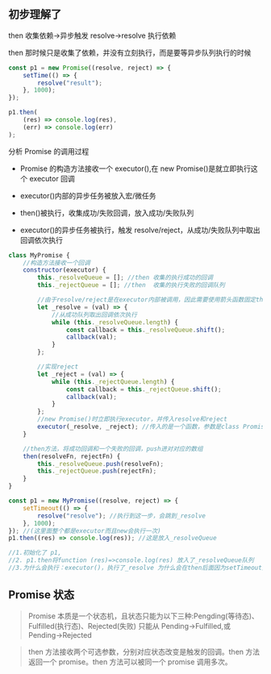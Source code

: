 ## 初步理解了

then 收集依赖->异步触发 resolve->resolve 执行依赖

then 那时候只是收集了依赖，并没有立刻执行，而是要等异步队列执行的时候

```js
const p1 = new Promise((resolve, reject) => {
	setTime(() => {
		resolve("result");
	}, 1000);
});

p1.then(
	(res) => console.log(res),
	(err) => console.log(err)
);
```

分析 Promise 的调用过程

- Promise 的构造方法接收一个 executor(),在 new Promise()是就立即执行这个 executor 回调

- executor()内部的异步任务被放入宏/微任务

- then()被执行，收集成功/失败回调，放入成功/失败队列
- executor()的异步任务被执行，触发 resolve/reject，从成功/失败队列中取出回调依次执行

```js
class MyPromise {
	//构造方法接收一个回调
	constructor(executor) {
		this._resolveQueue = []; //then 收集的执行成功的回调
		this._rejectQueue = []; //then  收集的执行失败的回调队列

		//由于resolve/reject是在executor内部被调用，因此需要使用箭头函数固定this指向
		let _resolve = (val) => {
			//从成功队列取出回调依次执行
			while (this._resolveQueue.length) {
				const callback = this._resolveQueue.shift();
				callback(val);
			}
		};

		//实现reject
		let _reject = (val) => {
			while (this._rejectQueue.length) {
				const callback = this._rejectQueue.shift();
				callback(val);
			}
		};
		//new Promise()时立即执行executor，并传入resolve和reject
		executor(_resolve, _reject); //传入的是一个函数，参数是class Promise传入，执行了setTimeOut
	}

	//then方法，将成功回调和一个失败的回调，push进对对应的数组
	then(resolveFn, rejectFn) {
		this._resolveQueue.push(resolveFn);
		this._rejectQueue.push(rejectFn);
	}
}

const p1 = new MyPromise((resolve, reject) => {
	setTimeout(() => {
		resolve("resolve"); //执行到这一步，会跳到_resolve
	}, 1000);
}); //(这里面整个都是executor而且new会执行一次)
p1.then((res) => console.log(res)); //这是放入_resolveQueue

//1.初始化了 p1,
//2. p1.then将function (res)=>console.log(res) 放入了_resolveQueue队列
//3.为什么会执行：executor()，执行了_resolve 为什么会在then后面因为setTimeout是异步任务
```

## Promise 状态

> Promise 本质是一个状态机，且状态只能为以下三种:Pengding(等待态)、Fulfilled(执行态)、Rejected(失败)
> 只能从 Pending->Fulfilled,或 Pending->Rejected

> then 方法接收两个可选参数，分别对应状态改变是触发的回调。then 方法返回一个 promise。then 方法可以被同一个 promise 调用多次。
